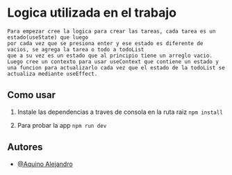 # Logica utilizada en el trabajo
    Para empezar cree la logica para crear las tareas, cada tarea es un estado(useState) que luego
    por cada vez que se presiona enter y ese estado es diferente de vacios, se agrega la tarea o todo a todoList
    que a su vez es un estado que al principio tiene un arreglo vacio. 
    Luego cree un contexto para usar useContext que contiene un estado y una funcion para actualizarlo cada vez que el estado de la todoList se actualiza mediante useEffect.



## Como usar
1. Instale las dependencias a traves de consola en la ruta raiz
`npm install`

2. Para probar la app
`npm run dev`


## Autores

- [@Aquino Alejandro](https://www.github.com/aquinoalejandro)

